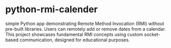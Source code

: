 # python-rmi-calender
 simple Python app demonstrating Remote Method Invocation (RMI) without pre-built libraries. Users can remotely add or remove dates from a calendar. This project showcases fundamental RMI concepts using custom socket-based communication, designed for educational purposes.
